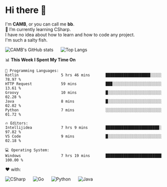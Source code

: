 # Hi there 👋
<!--
**CAMB-dev/CAMB-dev** is a ✨ _special_ ✨ repository because its `README.md` (this file) appears on your GitHub profile.

Here are some ideas to get you started:

- 🔭 I’m currently working on ...
- 🌱 I’m currently learning ...
- 👯 I’m looking to collaborate on ...
- 🤔 I’m looking for help with ...
- 💬 Ask me about ...
- 📫 How to reach me: ...
- 😄 Pronouns: ...
- ⚡ Fun fact: ...
-->
 I'm **CAMB**, or you can call me **bb**.  
 🌱 I’m currently learning CSharp.  
 I have no idea about how to learn and how to code any project.  
 I'm such a salty fish.
 
 
![CAMB's GitHub stats](https://github-readme-stats.vercel.app/api?username=CAMB-dev&show_icons=true&theme=tokyonight)
&nbsp;&nbsp;&nbsp;&nbsp;
![Top Langs](https://github-readme-stats.vercel.app/api/top-langs/?username=CAMB-dev&langs_count=5&theme=tokyonight)


<!--START_SECTION:waka-->
📊 **This Week I Spent My Time On** 

```text
💬 Programming Languages: 
Kotlin                   5 hrs 46 mins       ████████████████████░░░░░   78.97 % 
HTTP Request             59 mins             ███░░░░░░░░░░░░░░░░░░░░░░   13.61 % 
Groovy                   10 mins             █░░░░░░░░░░░░░░░░░░░░░░░░   02.28 % 
Java                     8 mins              █░░░░░░░░░░░░░░░░░░░░░░░░   02.02 % 
Python                   7 mins              ░░░░░░░░░░░░░░░░░░░░░░░░░   01.72 % 

🔥 Editors: 
Intellijidea             7 hrs 9 mins        ████████████████████████░   97.82 % 
VS Code                  9 mins              █░░░░░░░░░░░░░░░░░░░░░░░░   02.18 % 

💻 Operating System: 
Windows                  7 hrs 19 mins       █████████████████████████   100.00 % 
```


<!--END_SECTION:waka-->


❤ with:

![CSharp](https://img.shields.io/badge/CSharp-%23512BD4?style=for-the-badge&logo=.net)
&nbsp;&nbsp;&nbsp;&nbsp;
![Go](https://img.shields.io/badge/Go-000000?style=for-the-badge&logo=go)
&nbsp;&nbsp;&nbsp;&nbsp;
![Python](https://img.shields.io/badge/Python-000000?style=for-the-badge&logo=python)
&nbsp;&nbsp;&nbsp;&nbsp;
![Java](https://img.shields.io/badge/Java-964B00?style=for-the-badge&logo=openjdk)
